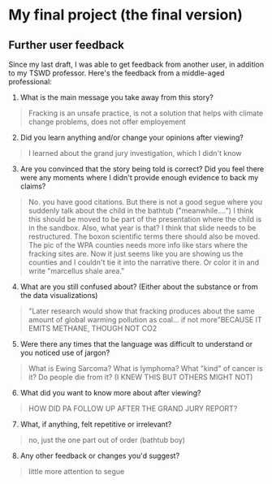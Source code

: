 # My final project (the final version)

## Further user feedback

Since my last draft, I was able to get feedback from another user, in addition to my TSWD professor. Here's the feedback from a middle-aged professional:

1. What is the main message you take away from this story?

> Fracking is an unsafe practice, is not a solution that helps with climate change problems, does not offer employement

2. Did you learn anything and/or change your opinions after viewing?

>I learned about the grand jury investigation, which I didn't know

3. Are you convinced that the story being told is correct? Did you feel there were any moments where I didn't provide enough evidence to back my claims?

>No. you have good citations. But there is not a good segue where you suddenly talk about the child in the bathtub ("meanwhile....") I think this should be moved to be part of the presentation where the child is in the sandbox. Also, what year is that? I think that slide needs to be restructured. The boxon scientific terms there should also be moved. The pic of the WPA counties needs more info like stars where the fracking sites are. Now it just seems like you are showing us the counties and I couldn't tie it into the narrative there. Or color it in and write "marcellus shale area."

4. What are you still confused about? (Either about the substance or from the data visualizations)

>"Later research would show that fracking produces about the same amount of global warming pollution as coal... if not more"BECAUSE IT EMITS METHANE, THOUGH NOT CO2

5. Were there any times that the language was difficult to understand or you noticed use of jargon?

>What is Ewing Sarcoma? What is lymphoma? What "kind" of cancer is it? Do people die from it? (I KNEW THIS BUT OTHERS MIGHT NOT)

6. What did you want to know more about after viewing?

>HOW DID PA FOLLOW UP AFTER THE GRAND JURY REPORT?

7. What, if anything, felt repetitive or irrelevant?

>no, just the one part out of order (bathtub boy)

8. Any other feedback or changes you'd suggest?

>little more attention to segue


